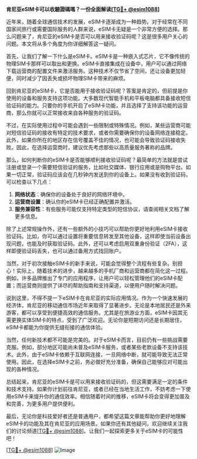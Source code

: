 **肯尼亚eSIM卡可以收驗證碼嗎？一份全面解读[[TG💪+ @esim1088](https://t.me/s/esim1088)]**

近年来，随着全球通信技术的发展，eSIM卡逐渐成为一种趋势。对于经常在不同国家间旅行或需要国际服务的人群来说，eSIM卡无疑是一个非常方便的选择。那么问题来了，肯尼亚的eSIM卡是否可以用来接收验证码呢？这是很多用户关心的问题。本文将从多个角度为你详细解答这一疑问。

首先，让我们了解一下什么是eSIM卡。eSIM卡是一种嵌入式芯片，它不像传统的物理SIM卡那样可以取出和更换。eSIM卡直接集成在设备中，用户可以通过网络下载运营商的配置文件来激活服务。这种技术不仅节省了空间，还让设备更加轻便，同时减少了因丢失或损坏物理SIM卡带来的麻烦。

回到肯尼亚的eSIM卡，它是否能用于接收验证码呢？答案是肯定的，但前提是你使用的设备和服务支持这项功能。大多数现代智能手机和平板电脑都具备接收短信验证码的能力。只要你的手机开启了eSIM卡功能，并且选择了支持该功能的运营商，那么你就可以正常接收来自各种服务的验证码。

不过，在实际使用过程中可能会遇到一些限制或特殊情况。例如，某些运营商可能对短信验证码的接收有特定的技术要求，或者你需要确保你的设备网络连接稳定。此外，如果你所在的地区存在信号覆盖不佳的情况，也可能会导致验证码接收失败。因此，在选择运营商时，建议优先考虑那些以高质量服务著称的品牌。

那么，如何判断你的eSIM卡是否能够顺利接收验证码呢？最简单的方法就是尝试注册或登录一个需要短信验证的服务，比如社交媒体、银行应用或是购物平台。如果一切正常，验证码应该会在几秒钟内发送到你的设备上。如果没有收到验证码，可以检查以下几点：

1. **网络状态**：确保你的设备处于良好的网络环境中。
2. **运营商设置**：确认你的eSIM卡已经正确配置并激活。
3. **服务兼容性**：有些服务可能仅支持特定类型的短信协议，请查阅相关文档了解更多信息。

除了上述常规操作外，还有一些额外的小技巧可以帮助你更好地利用eSIM卡接收验证码。比如，你可以通过设置将重要信息转发至其他设备，这样即使当前设备出现问题，也能及时获取验证码。此外，还可以考虑启用双重身份验证（2FA），这样即便验证码丢失，也可以通过备用方式找回账户。

当然，对于初次接触eSIM卡的新手来说，可能会觉得整个流程有些复杂。别担心！实际上，随着技术的进步，越来越多的手机厂商和运营商都在简化这一过程。例如，许多品牌推出了专门的应用程序，让用户可以轻松管理他们的eSIM卡配置；而运营商则提供了详尽的帮助指南和支持渠道，以便用户随时解决问题。

说到这里，不得不提一下eSIM卡在肯尼亚的实际应用情况。作为一个快速发展的经济体，肯尼亚的移动通信市场近年来取得了显著进步。无论是本地居民还是外来游客，都可以享受到便捷高效的通信服务。尤其是在旅游业方面，eSIM卡因其无需更换实体SIM卡的特点，受到了广泛欢迎。无论你是短期访问还是长期居住，eSIM卡都能为你提供无缝衔接的通信体验。

当然，任何新技术都不可能是完美的。对于eSIM卡而言，目前仍有一些挑战需要克服。例如，部分地区可能尚未普及eSIM卡服务，或者某些老款设备不支持该技术。此外，由于eSIM卡依赖于互联网连接，一旦网络中断，就可能导致无法正常使用。因此，在选择eSIM卡之前，务必做好充分准备，确保自己能够应对可能出现的各种情况。

总结起来，肯尼亚的eSIM卡是可以用来接收验证码的，但这需要满足一定的条件和技术支持。如果你计划前往肯尼亚，或者已经在当地生活工作，不妨考虑一下使用eSIM卡来提升你的通信效率。相信随着时间的推移，eSIM卡将会变得更加普及和完善，为更多用户提供便利。

最后，无论你是科技爱好者还是普通用户，都希望这篇文章能帮助你更好地理解eSIM卡的功能及其在肯尼亚的应用场景。如果你还有其他疑问，欢迎继续关注我们的讨论频道[[TG💪+ @esim1088](https://t.me/s/esim1088)]。让我们一起探索更多关于eSIM卡的可能性吧！

[[TG💪+ @esim1088](https://t.me/s/esim1088)] ![Image](https://i.postimg.cc/4NQfJmqS/Snipaste-2025-05-13-00-14-12.png)